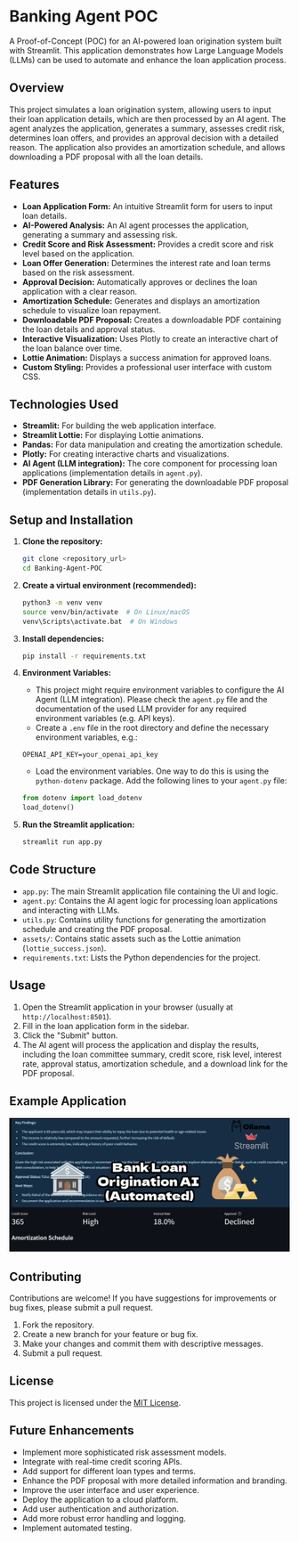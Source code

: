 # Banking Agent POC

A Proof-of-Concept (POC) for an AI-powered loan origination system built with Streamlit. This application demonstrates how Large Language Models (LLMs) can be used to automate and enhance the loan application process.

## Overview

This project simulates a loan origination system, allowing users to input their loan application details, which are then processed by an AI agent. The agent analyzes the application, generates a summary, assesses credit risk, determines loan offers, and provides an approval decision with a detailed reason.  The application also provides an amortization schedule, and allows downloading a PDF proposal with all the loan details.

## Features

*   **Loan Application Form:** An intuitive Streamlit form for users to input loan details.
*   **AI-Powered Analysis:** An AI agent processes the application, generating a summary and assessing risk.
*   **Credit Score and Risk Assessment:** Provides a credit score and risk level based on the application.
*   **Loan Offer Generation:** Determines the interest rate and loan terms based on the risk assessment.
*   **Approval Decision:** Automatically approves or declines the loan application with a clear reason.
*   **Amortization Schedule:** Generates and displays an amortization schedule to visualize loan repayment.
*   **Downloadable PDF Proposal:** Creates a downloadable PDF containing the loan details and approval status.
*   **Interactive Visualization:** Uses Plotly to create an interactive chart of the loan balance over time.
*   **Lottie Animation:** Displays a success animation for approved loans.
*   **Custom Styling:** Provides a professional user interface with custom CSS.

## Technologies Used

*   **Streamlit:** For building the web application interface.
*   **Streamlit Lottie:** For displaying Lottie animations.
*   **Pandas:** For data manipulation and creating the amortization schedule.
*   **Plotly:** For creating interactive charts and visualizations.
*   **AI Agent (LLM integration):** The core component for processing loan applications (implementation details in `agent.py`).
*   **PDF Generation Library:** For generating the downloadable PDF proposal (implementation details in `utils.py`).

## Setup and Installation

1.  **Clone the repository:**

    ```bash
    git clone <repository_url>
    cd Banking-Agent-POC
    ```

2.  **Create a virtual environment (recommended):**

    ```bash
    python3 -m venv venv
    source venv/bin/activate  # On Linux/macOS
    venv\Scripts\activate.bat  # On Windows
    ```

3.  **Install dependencies:**

    ```bash
    pip install -r requirements.txt
    ```

4.  **Environment Variables:**
    * This project might require environment variables to configure the AI Agent (LLM integration). Please check the `agent.py` file and the documentation of the used LLM provider for any required environment variables (e.g. API keys).
    *  Create a `.env` file in the root directory and define the necessary environment variables, e.g.:

    ```
    OPENAI_API_KEY=your_openai_api_key
    ```

    * Load the environment variables. One way to do this is using the `python-dotenv` package.  Add the following lines to your `agent.py` file:

    ```python
    from dotenv import load_dotenv
    load_dotenv()
    ```

5.  **Run the Streamlit application:**

    ```bash
    streamlit run app.py
    ```

## Code Structure

*   `app.py`:  The main Streamlit application file containing the UI and logic.
*   `agent.py`:  Contains the AI agent logic for processing loan applications and interacting with LLMs.
*   `utils.py`:  Contains utility functions for generating the amortization schedule and creating the PDF proposal.
*   `assets/`: Contains static assets such as the Lottie animation (`lottie_success.json`).
*   `requirements.txt`:  Lists the Python dependencies for the project.

## Usage

1.  Open the Streamlit application in your browser (usually at `http://localhost:8501`).
2.  Fill in the loan application form in the sidebar.
3.  Click the "Submit" button.
4.  The AI agent will process the application and display the results, including the loan committee summary, credit score, risk level, interest rate, approval status, amortization schedule, and a download link for the PDF proposal.

## Example Application

![Screenshot of the application](assets/screenshot.png)

## Contributing

Contributions are welcome!  If you have suggestions for improvements or bug fixes, please submit a pull request.

1.  Fork the repository.
2.  Create a new branch for your feature or bug fix.
3.  Make your changes and commit them with descriptive messages.
4.  Submit a pull request.

## License

This project is licensed under the [MIT License](LICENSE).

## Future Enhancements

*   Implement more sophisticated risk assessment models.
*   Integrate with real-time credit scoring APIs.
*   Add support for different loan types and terms.
*   Enhance the PDF proposal with more detailed information and branding.
*   Improve the user interface and user experience.
*   Deploy the application to a cloud platform.
*   Add user authentication and authorization.
*   Add more robust error handling and logging.
*   Implement automated testing.
